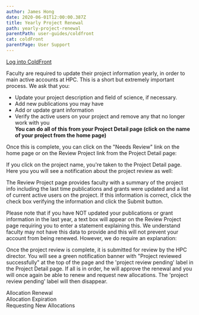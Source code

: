 ```yaml
---
author: James Hong
date: 2020-06-01T12:00:00.387Z
title: Yearly Project Renewal
path: yearly-project-renewal
parentPath: user-guides/coldfront
cat: coldFront
parentPage: User Support
---
```


[Log into ColdFront](https://hpcaccount.usc.edu/)


Faculty are required to update their project information yearly, in order to main active accounts at HPC.  This is a short but extremely important process.  We ask that you:
* Update your project description and field of science, if necessary.
* Add new publications you may have
* Add or update grant information
* Verify the active users on your project and remove any that no longer work with you  
**You can do all of this from your Project Detail page (click on the name of your project from the home page)**


Once this is complete, you can click on the "Needs Review" link on the home page or on the Review Project link from the Project Detail page:


If you click on the project name, you're taken to the Project Detail page.  Here you you will see a notification about the project review as well:


The Review Project page provides faculty with a summary of the project info including the last time publications and grants were updated and a list of current active users on the project.  If this information is correct, click the check box verifying the information and click the Submit button.


Please note that if you have NOT updated your publications or grant information in the last year, a text box will appear on the Review Project page requiring you to enter a statement explaining this.  We understand faculty may not have this data to provide and this will not prevent your account from being renewed.  However, we do require an explanation:


Once the project review is complete, it is submitted for review by the HPC director.  You will see a green notification banner with "Project reviewed successfully" at the top of the page and the 'project review pending' label in the Project Detail page.  If all is in order, he will approve the renewal and you will once again be able to renew and request new allocations.  The 'project review pending' label will then disappear.


Allocation Renewal  
Allocation Expiration  
Requesting New Allocations  

